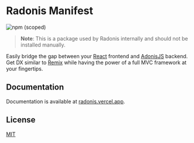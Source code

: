 # Radonis Manifest

![npm (scoped)](https://img.shields.io/npm/v/@microeinhundert/radonis-manifest)

> **Note**: This is a package used by Radonis internally and should not be installed manually.

Easily bridge the gap between your [React](https://reactjs.org/) frontend and [AdonisJS](https://adonisjs.com/) backend.
Get DX similar to [Remix](https://remix.run/) while having the power of a full MVC framework at your fingertips.

## Documentation

Documentation is available at [radonis.vercel.app](https://radonis.vercel.app/).

## License

[MIT](LICENSE)
